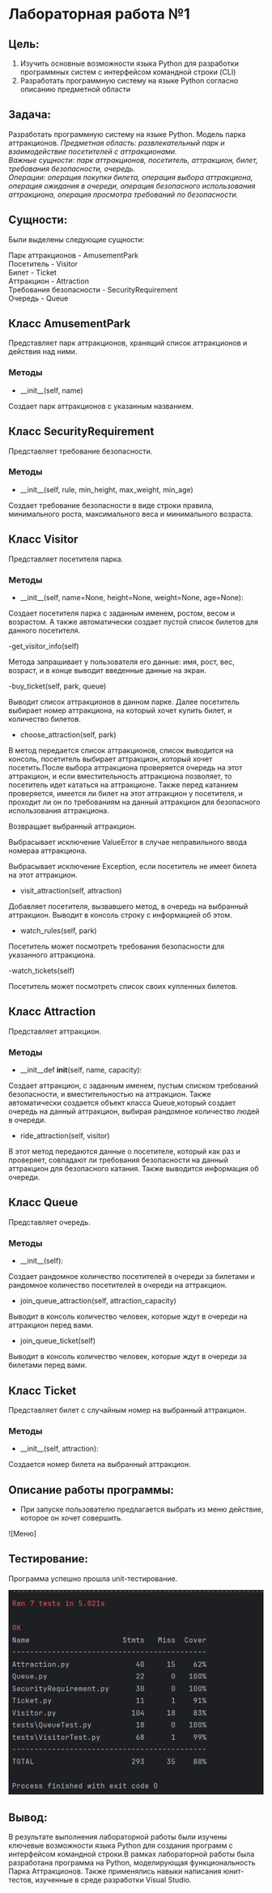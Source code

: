 # Лабораторная работа №1

## Цель: 
1. Изучить основные возможности языка Python для разработки программных систем с интерфейсом командной строки (CLI)
2. Разработать программную систему на языке Python согласно описанию предметной области
## Задача:
Разработать программную систему на языке Python. Модель парка аттракционов.
<em>
Предметная область: развлекательный парк и взаимодействие посетителей с аттракционами.<br>
Важные сущности: парк аттракционов, посетитель, аттракцион, билет, требования безопасности, очередь.<br>
Операции: операция покупки билета, операция выбора аттракциона, операция ожидания в очереди, операция безопасного использования аттракциона, операция просмотра требований по безопасности.
</em>

## Сущности:
Были выделены следующие сущности:

Парк аттракционов - AmusementPark <br>
Посетитель - Visitor <br>
Билет - Ticket <br>
Аттракцион - Attraction <br>
Требования безопасности - SecurityRequirement <br>
Очередь - Queue <br>

## Класс AmusementPark
Представляет парк аттракционов, хранящий список аттракционов и действия над ними.

### Методы

- \_\_init__(self, name)

Создает парк аттракционов с указанным названием.


## Класс SecurityRequirement

Представляет требование безопасности.

### Методы

- \_\_init__(self, rule, min_height, max_weight, min_age)

Создает требование безопасности в виде строки правила, минимального роста, максимального веса и минимального возраста.

## Класс Visitor

Представляет посетителя парка.

### Методы

- \_\_init__(self, name=None, height=None, weight=None, age=None):

Создает посетителя парка с заданным именем, ростом, весом и возрастом. А также автоматически создает
пустой список билетов для данного посетителя.

-get_visitor_info(self)

Метода запрашивает у пользователя его данные: имя, рост, вес, возраст, и в конце выводит введенные данные на экран.

-buy_ticket(self, park, queue)

Выводит список аттракционов в данном парке. Далее посетитель выбирает номер аттракциона, 
на который хочет купить билет, и количество билетов.

- choose_attraction(self, park)

В метод передается список аттракционов, список выводится на консоль, посетитель выбирает аттракцион, который хочет посетить.После выбора аттракциона проверяется очередь на этот аттракцион, и если вместительность
аттракциона позволяет, то посетитель идет кататься на аттракционе. Также перед катанием проверяется, имеется ли билет на этот аттракцион у посетителя, и проходит ли он по требованиям на данный аттракцион для безопасного использования 
аттракциона.

Возвращает выбранный аттракцион.

Выбрасывает исключение ValueError в случае неправильного ввода номераа аттракциона.

Выбрасывает исключение Exception, если посетитель не имеет билета на этот аттракцион.

- visit_attraction(self, attraction)

Добавляет посетителя, вызвавшего метод, в очередь на выбранный аттракцион. Выводит в консоль строку с информацией об этом.

- watch_rules(self, park)

Посетитель может посмотреть требования безопасности для указанного аттракциона.

-watch_tickets(self) 

Посетитель может посмотреть список своих купленных билетов.

## Класс Attraction

Представляет аттракцион.

### Методы

- \_\_init__def __init__(self, name, capacity):

Создает аттракцион, с заданным именем, пустым списком требований безопасности, и вместительностью на аттракцион.
Также автоматически создается объект класса Queue,который создает очередь на данный аттракцион, выбирая рандомное количество людей в очереди.

- ride_attraction(self, visitor)

В этот метод передаются данные о посетителе, который как раз и проверяет, совпадают ли требования безопасности на данный аттракцион для безопасного катания.
Также выводится информация об очереди.


## Класс Queue

Представляет очередь.

### Методы

- \_\_init__(self):

Создает рандомное количество посетителей в очереди за билетами и рандомное количество посетителей в очереди на аттракцион.

- join_queue_attraction(self, attraction_capacity)

Выводит в консоль количество человек, которые ждут в очереди на аттракцион перед вами. 

- join_queue_ticket(self)

Выводит в консоль количество человек, которые ждут в очереди за билетами перед вами. 

## Класс Ticket

Представляет билет с случайным номер на выбранный аттракцион.

### Методы

- \_\_init__(self, attraction):

Создается номер билета на выбранный аттракцион.

## Описание работы программы:

- При запуске пользователю предлагается выбрать из меню действие, которое он хочет совершить.

![Меню]

## Тестирование:
Программа успешно прошла unit-тестирование.


![Запуск тестов и покрытие](Laba1/запуск_покрытие_юнит_тестами.png)


## Вывод:
В результате выполнения лабораторной работы были изучены ключевые возможности языка Python для создания программ с интерфейсом командной строки.В рамках лабораторной работы была разработана программа на Python, моделирующая функциональность Парка Аттракционов. Также применялись навыки написания юнит-тестов, изученные в среде разработки Visual Studio. 
